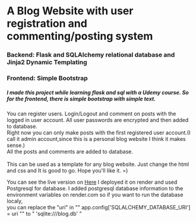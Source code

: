 <h1>A Blog Website with user registration and commenting/posting system</h1>

<h3>Backend: Flask and SQLAlchemy relational database and Jinja2 Dynamic Templating</h3>
<h3>Frontend: Simple Bootstrap</h3>


<h5>I made this project while learning flask and sql with a Udemy course. So for the frontend, there is simple bootstrap with simple text.</h5>

You can register users. Login/Logout and comment on posts with the logged in user account. All user passwords are encrypted and then added to database.<br>
Right now you can only make posts with the first registered user account.(I call it admin account,since this is a personal blog website I think it makes sense.)<br>All the posts and comments are added to database.<br><br>This can be used as a template for any blog website. Just change the html and css and It is good to go. Hope you'll like it. =)

You can see the live version on <a href="https://koc-blog.onrender.com/"> Here</a>
I deployed it on render and used Postgresql for database. I added postgresql database information to the environment variables on render.com so if you want to run the database localy, <br> you can replace the  "uri" in "" app.config['SQLALCHEMY_DATABASE_URI'] = uri "" to  " 'sqlite:///blog.db' "
